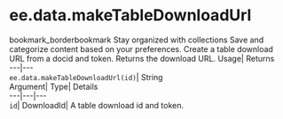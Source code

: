  
#  ee.data.makeTableDownloadUrl 
bookmark_borderbookmark Stay organized with collections  Save and categorize content based on your preferences.
Create a table download URL from a docid and token. 
Returns the download URL.
Usage| Returns  
---|---  
`ee.data.makeTableDownloadUrl(id)`| String  
Argument| Type| Details  
---|---|---  
`id`| DownloadId| A table download id and token.  
